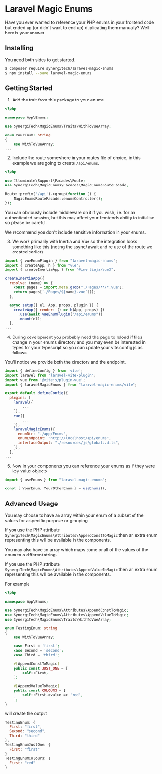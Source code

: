 # Laravel Magic Enums

Have you ever wanted to reference your PHP enums in your frontend code but ended up (or didn't want to end up) duplicating them manually? Well here is your answer.

## Installing

You need both sides to get started.

```sh
$ composer require synergitech/laravel-magic-enums
$ npm install --save laravel-magic-enums
```

## Getting Started

1. Add the trait from this package to your enums

```php
<?php

namespace App\Enums;

use SynergiTech\MagicEnums\Traits\WithToVueArray;

enum YourEnum: string
{
    use WithToVueArray;
...
```

2. Include the route somewhere in your routes file of choice, in this example we are going to create `/api/enums`.

```php
<?php

use Illuminate\Support\Facades\Route;
use SynergiTech\MagicEnums\Facades\MagicEnumsRouteFacade;

Route::prefix('/api')->group(function () {
    MagicEnumsRouteFacade::enumsController();
});
```

You can obviously include middleware on it if you wish, i.e. for an authenticated session, but this may affect your frontends ability to initialise so please be careful.

We recommend you don't include sensitive information in your enums.

3. We work primarily with Inertia and Vue so the integration looks something like this (noting the async/ await and re use of the route we created earlier)

```js
import { vueEnumPlugin } from "laravel-magic-enums";
import { createApp, h } from "vue";
import { createInertiaApp } from "@inertiajs/vue3";

createInertiaApp({
  resolve: (name) => {
    const pages = import.meta.glob("./Pages/**/*.vue");
    return pages[`./Pages/${name}.vue`]();
  },

  async setup({ el, App, props, plugin }) {
    createApp({ render: () => h(App, props) })
      .use(await vueEnumPlugin("/api/enums"))
      .mount(el);
  },
...
```

4. During development you probably need the page to reload if files change in your enums directory and you may even be interested in types for your typescript so you can update your vite.config.js as follows

You'll notice we provide both the directory and the endpoint.

```js
import { defineConfig } from 'vite';
import laravel from 'laravel-vite-plugin';
import vue from '@vitejs/plugin-vue';
import { laravelMagicEnums } from "laravel-magic-enums/vite";

export default defineConfig({
  plugins: [
    laravel({
        ...
    }),
    vue({
        ...
    }),
    laravelMagicEnums({
      enumDir: "./app/Enums",
      enumEndpoint: "http://localhost/api/enums",
      interfaceOutput: "./resources/js/globals.d.ts",
    }),
  ],
...
```

5. Now in your components you can reference your enums as if they were key value objects

```js
import { useEnums } from "laravel-magic-enums";

const { YourEnum, YourOtherEnum } = useEnums();
```

## Advanced Usage

You may choose to have an array within your enum of a subset of the values for a specific purpose or grouping.

If you use the PHP attribute `SynergiTech\MagicEnums\Attributes\AppendConstToMagic` then an extra enum representing this will be available in the components.

You may also have an array which maps some or all of the values of the enum to a different string.

If you use the PHP attribute `SynergiTech\MagicEnums\Attributes\AppendValueToMagic` then an extra enum representing this will be available in the components.

For example

```php
<?php

namespace App\Enums;

use SynergiTech\MagicEnums\Attributes\AppendConstToMagic;
use SynergiTech\MagicEnums\Attributes\AppendValueToMagic;
use SynergiTech\MagicEnums\Traits\WithToVueArray;

enum TestingEnum: string
{
    use WithToVueArray;

    case First = 'first';
    case Second = 'second';
    case Third = 'third';

    #[AppendConstToMagic]
    public const JUST_ONE = [
        self::First,
    ];

    #[AppendValueToMagic]
    public const COLOURS = [
        self::First->value => 'red',
    ];
}
```

will create the output

```js
TestingEnum: {
  First: "first",
  Second: "second",
  Third: "third"
},
TestingEnumJustOne: {
  First: "first"
}
TestingEnumColours: {
  First: "red"
}
```
